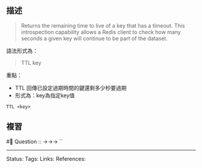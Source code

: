 


## 描述

> Returns the remaining time to live of a key that has a timeout. This introspection capability allows a Redis client to check how many seconds a given key will continue to be part of the dataset.

語法形式為：
> TTL key

重點：
- TTL 回傳已設定過期時間的鍵還剩多少秒要過期
- 形式為：key為指定key值
```
TTL <key>
```


## 複習
#🧠 Question :: ->->-> ``
<!--SR:!2022-06-11,3,250-->

---
Status: 
Tags:
Links:
References: